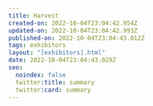 ```yaml
---
title: Harvest
created-on: 2022-10-04T23:04:42.954Z
updated-on: 2022-10-04T23:04:42.993Z
published-on: 2022-10-04T23:04:43.012Z
tags: exhibitors
layout: "[exhibitors].html"
date: 2022-10-04T23:04:43.029Z
seo:
  noindex: false
  twitter:title: summary
  twitter:card: summary
---
```

